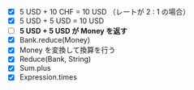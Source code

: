 - [x] 5 USD + 10 CHF = 10 USD （レートが 2 : 1 の場合）
- [x] 5 USD + 5 USD = 10 USD
- [ ] **5 USD + 5 USD が Money を返す**
- [x] Bank.reduce(Money)
- [x] Money を変換して換算を行う
- [x] Reduce(Bank, String)
- [x] Sum.plus
- [x] Expression.times
